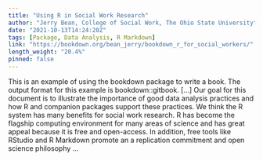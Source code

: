 ```yaml
---
title: "Using R in Social Work Research"
author: "Jerry Bean, College of Social Work, The Ohio State University"
date: "2021-10-13T14:24:20Z"
tags: [Package, Data Analysis, R Markdown]
link: "https://bookdown.org/bean_jerry/bookdown_r_for_social_workers/"
length_weight: "20.4%"
pinned: false
---
```


This is an example of using the bookdown package to write a book. The output format for this example is bookdown::gitbook. [...] Our goal for this document is to illustrate the importance of good data analysis practices and how R and companion packages support these practices. We think the R system has many benefits for social work research. R has become the flagship computing environment for many areas of science and has great appeal because it is free and open-access. In addition, free tools like RStudio and R Markdown promote an a replication commitment and open science philosophy ...
